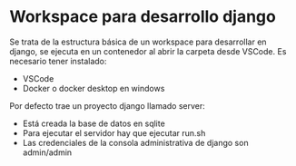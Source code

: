 # Workspace para desarrollo django
Se trata de la estructura básica de un workspace para desarrollar en django, se ejecuta en un contenedor al abrir la carpeta desde VSCode. Es necesario tener instalado:
- VSCode
- Docker o docker desktop en windows

Por defecto trae un proyecto django llamado server:
- Está creada la base de datos en sqlite
- Para ejecutar el servidor hay que ejecutar run.sh
- Las credenciales de la consola administrativa de django son admin/admin

